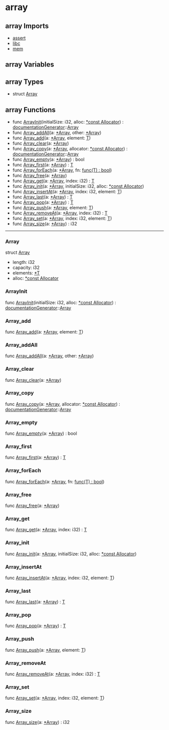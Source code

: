 # array

## array Imports

* [assert](assert\.md)
* [libc](libc\.md)
* [mem](mem\.md)


## array Variables



## array Types

* struct [Array](#Array)


## array Functions

* func [ArrayInit](#ArrayInit)(initialSize: i32, alloc: [\*const Allocator](#Allocator)) : [documentationGenerator](documentationGenerator\.md)::[Array<T>](Array<T>\.md)
* func [Array\_addAll](#Array\_addAll)(a: [\*Array<T>](#Array<T>), other: [\*Array<T>](#Array<T>))
* func [Array\_add](#Array\_add)(a: [\*Array<T>](#Array<T>), element: [T](#T))
* func [Array\_clear](#Array\_clear)(a: [\*Array<T>](#Array<T>))
* func [Array\_copy](#Array\_copy)(a: [\*Array<T>](#Array<T>), allocator: [\*const Allocator](#Allocator)) : [documentationGenerator](documentationGenerator\.md)::[Array<T>](Array<T>\.md)
* func [Array\_empty](#Array\_empty)(a: [\*Array<T>](#Array<T>)) : bool
* func [Array\_first](#Array\_first)(a: [\*Array<T>](#Array<T>)) : [T](#T)
* func [Array\_forEach](#Array\_forEach)(a: [\*Array<T>](#Array<T>), fn: [func<T>\(T\) : bool](#\_))
* func [Array\_free](#Array\_free)(a: [\*Array<T>](#Array<T>))
* func [Array\_get](#Array\_get)(a: [\*Array<T>](#Array<T>), index: i32) : [T](#T)
* func [Array\_init](#Array\_init)(a: [\*Array<T>](#Array<T>), initialSize: i32, alloc: [\*const Allocator](#Allocator))
* func [Array\_insertAt](#Array\_insertAt)(a: [\*Array<T>](#Array<T>), index: i32, element: [T](#T))
* func [Array\_last](#Array\_last)(a: [\*Array<T>](#Array<T>)) : [T](#T)
* func [Array\_pop](#Array\_pop)(a: [\*Array<T>](#Array<T>)) : [T](#T)
* func [Array\_push](#Array\_push)(a: [\*Array<T>](#Array<T>), element: [T](#T))
* func [Array\_removeAt](#Array\_removeAt)(a: [\*Array<T>](#Array<T>), index: i32) : [T](#T)
* func [Array\_set](#Array\_set)(a: [\*Array<T>](#Array<T>), index: i32, element: [T](#T))
* func [Array\_size](#Array\_size)(a: [\*Array<T>](#Array<T>)) : i32



***
### Array


struct [Array](#Array)

* length: i32
* capacity: i32
* elements: [\*T](#T)
* alloc: [\*const Allocator](#Allocator)



### ArrayInit


func [ArrayInit](#ArrayInit)(initialSize: i32, alloc: [\*const Allocator](#Allocator)) : [documentationGenerator](documentationGenerator\.md)::[Array<T>](Array<T>\.md)


### Array\_add


func [Array\_add](#Array\_add)(a: [\*Array<T>](#Array<T>), element: [T](#T))


### Array\_addAll


func [Array\_addAll](#Array\_addAll)(a: [\*Array<T>](#Array<T>), other: [\*Array<T>](#Array<T>))


### Array\_clear


func [Array\_clear](#Array\_clear)(a: [\*Array<T>](#Array<T>))


### Array\_copy


func [Array\_copy](#Array\_copy)(a: [\*Array<T>](#Array<T>), allocator: [\*const Allocator](#Allocator)) : [documentationGenerator](documentationGenerator\.md)::[Array<T>](Array<T>\.md)


### Array\_empty


func [Array\_empty](#Array\_empty)(a: [\*Array<T>](#Array<T>)) : bool


### Array\_first


func [Array\_first](#Array\_first)(a: [\*Array<T>](#Array<T>)) : [T](#T)


### Array\_forEach


func [Array\_forEach](#Array\_forEach)(a: [\*Array<T>](#Array<T>), fn: [func<T>\(T\) : bool](#\_))


### Array\_free


func [Array\_free](#Array\_free)(a: [\*Array<T>](#Array<T>))


### Array\_get


func [Array\_get](#Array\_get)(a: [\*Array<T>](#Array<T>), index: i32) : [T](#T)


### Array\_init


func [Array\_init](#Array\_init)(a: [\*Array<T>](#Array<T>), initialSize: i32, alloc: [\*const Allocator](#Allocator))


### Array\_insertAt


func [Array\_insertAt](#Array\_insertAt)(a: [\*Array<T>](#Array<T>), index: i32, element: [T](#T))


### Array\_last


func [Array\_last](#Array\_last)(a: [\*Array<T>](#Array<T>)) : [T](#T)


### Array\_pop


func [Array\_pop](#Array\_pop)(a: [\*Array<T>](#Array<T>)) : [T](#T)


### Array\_push


func [Array\_push](#Array\_push)(a: [\*Array<T>](#Array<T>), element: [T](#T))


### Array\_removeAt


func [Array\_removeAt](#Array\_removeAt)(a: [\*Array<T>](#Array<T>), index: i32) : [T](#T)


### Array\_set


func [Array\_set](#Array\_set)(a: [\*Array<T>](#Array<T>), index: i32, element: [T](#T))


### Array\_size


func [Array\_size](#Array\_size)(a: [\*Array<T>](#Array<T>)) : i32


